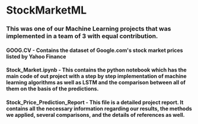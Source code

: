 # StockMarketML



### This was one of our Machine Learning projects that was implemented in a team of 3 with equal contribution.
####  GOOG.CV - Contains the dataset of Google.com's stock market prices listed by Yahoo Finance
#### Stock_Market.ipynb - This contains the python notebook which has the main code of out project with a step by step implementation of machine learning algorithms as well as LSTM and the comparison between all of them on the basis of the predictions.
#### Stock_Price_Prediction_Report - This file is a detailed project report. It contains all the necessary information regarding our results, the methods we applied, several comparisons, and the details of references as well.
